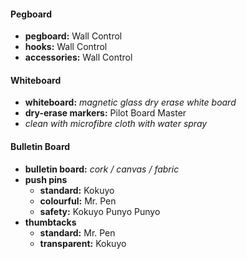 #### Pegboard

- **pegboard:** Wall Control
- **hooks:** Wall Control
- **accessories:** Wall Control

#### Whiteboard

- **whiteboard:** *magnetic glass dry erase white board*
- **dry-erase markers:** Pilot Board Master
- *clean with microfibre cloth with water spray*

#### Bulletin Board

- **bulletin board:** *cork / canvas / fabric*
- **push pins** 
	- **standard:** Kokuyo
	- **colourful:** Mr. Pen
	- **safety:** Kokuyo Punyo Punyo
- **thumbtacks** 
	- **standard:** Mr. Pen
	- **transparent:** Kokuyo